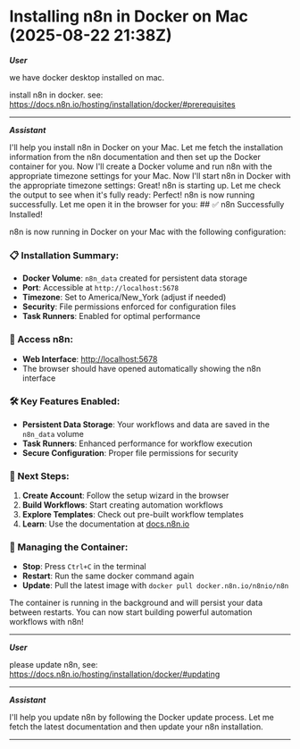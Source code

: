 <!-- Generated by SpecStory -->

# Installing n8n in Docker on Mac (2025-08-22 21:38Z)

_**User**_

we have docker desktop installed on mac.

install n8n in docker. see: https://docs.n8n.io/hosting/installation/docker/#prerequisites

---

_**Assistant**_

I'll help you install n8n in Docker on your Mac. Let me fetch the installation information from the n8n documentation and then set up the Docker container for you. Now I'll create a Docker volume and run n8n with the appropriate timezone settings for your Mac. Now I'll start n8n in Docker with the appropriate timezone settings: Great! n8n is starting up. Let me check the output to see when it's fully ready: Perfect! n8n is now running successfully. Let me open it in the browser for you: ## ✅ n8n Successfully Installed!

n8n is now running in Docker on your Mac with the following configuration:

### 📋 Installation Summary:
- **Docker Volume**: `n8n_data` created for persistent data storage
- **Port**: Accessible at `http://localhost:5678`
- **Timezone**: Set to America/New_York (adjust if needed)
- **Security**: File permissions enforced for configuration files
- **Task Runners**: Enabled for optimal performance

### 🔗 Access n8n:
- **Web Interface**: [http://localhost:5678](http://localhost:5678)
- The browser should have opened automatically showing the n8n interface

### 🛠️ Key Features Enabled:
- **Persistent Data Storage**: Your workflows and data are saved in the `n8n_data` volume
- **Task Runners**: Enhanced performance for workflow execution
- **Secure Configuration**: Proper file permissions for security

### 📝 Next Steps:
1. **Create Account**: Follow the setup wizard in the browser
2. **Build Workflows**: Start creating automation workflows
3. **Explore Templates**: Check out pre-built workflow templates
4. **Learn**: Use the documentation at [docs.n8n.io](https://docs.n8n.io)

### 🔄 Managing the Container:
- **Stop**: Press `Ctrl+C` in the terminal
- **Restart**: Run the same docker command again
- **Update**: Pull the latest image with `docker pull docker.n8n.io/n8nio/n8n`

The container is running in the background and will persist your data between restarts. You can now start building powerful automation workflows with n8n!

---

_**User**_

please update n8n, see: https://docs.n8n.io/hosting/installation/docker/#updating

---

_**Assistant**_

I'll help you update n8n by following the Docker update process. Let me fetch the latest documentation and then update your n8n installation. 

---

